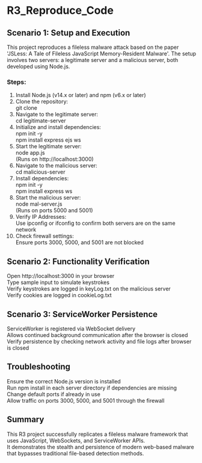 # R3_Reproduce_Code
## Scenario 1: Setup and Execution

This project reproduces a fileless malware attack based on the paper 'JSLess: A Tale of Fileless JavaScript Memory-Resident Malware'. The setup involves two servers: a legitimate server and a malicious server, both developed using Node.js.

### Steps:

1. Install Node.js (v14.x or later) and npm (v6.x or later)  
2. Clone the repository:  
   git clone <repository-url>  
3. Navigate to the legitimate server:  
   cd legitimate-server  
4. Initialize and install dependencies:  
   npm init -y  
   npm install express ejs ws  
5. Start the legitimate server:  
   node app.js  
   (Runs on http://localhost:3000)  
6. Navigate to the malicious server:  
   cd malicious-server  
7. Install dependencies:  
   npm init -y  
   npm install express ws  
8. Start the malicious server:  
   node mal-server.js  
   (Runs on ports 5000 and 5001)  
9. Verify IP Addresses:  
   Use ipconfig or ifconfig to confirm both servers are on the same network  
10. Check firewall settings:  
    Ensure ports 3000, 5000, and 5001 are not blocked  

## Scenario 2: Functionality Verification

Open http://localhost:3000 in your browser  
Type sample input to simulate keystrokes  
Verify keystrokes are logged in keyLog.txt on the malicious server  
Verify cookies are logged in cookieLog.txt  

## Scenario 3: ServiceWorker Persistence

ServiceWorker is registered via WebSocket delivery  
Allows continued background communication after the browser is closed  
Verify persistence by checking network activity and file logs after browser is closed  

## Troubleshooting

Ensure the correct Node.js version is installed  
Run npm install in each server directory if dependencies are missing  
Change default ports if already in use  
Allow traffic on ports 3000, 5000, and 5001 through the firewall  

## Summary

This R3 project successfully replicates a fileless malware framework that uses JavaScript, WebSockets, and ServiceWorker APIs.  
It demonstrates the stealth and persistence of modern web-based malware that bypasses traditional file-based detection methods.

